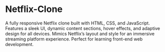 # Netflix-Clone
A fully responsive Netflix clone built with HTML, CSS, and JavaScript. Features a sleek UI, dynamic content sections, hover effects, and adaptive design for all devices. Mimics Netflix’s layout and style for an immersive streaming platform experience. Perfect for learning front-end web development.
